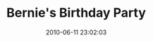 ---
id: 72157638576322733
title: Bernie's Birthday Party
cover: https://farm4.staticflickr.com/3690/11322958696_1736bd1df4_q.jpg
date: 2010-06-11 23:02:03
photos:
  - thumbnail: https://farm4.staticflickr.com/3690/11322958696_1736bd1df4_q.jpg
    original: https://farm4.staticflickr.com/3690/11322958696_3ef2f69d09_o.jpg
    title: _MG_0206
  - thumbnail: https://farm6.staticflickr.com/5487/11322972934_11849e7cc2_q.jpg
    original: https://farm6.staticflickr.com/5487/11322972934_cda36af6d1_o.jpg
    title: _MG_0207
  - thumbnail: https://farm4.staticflickr.com/3757/11322957406_f2a90ea3ee_q.jpg
    original: https://farm4.staticflickr.com/3757/11322957406_7089ab0230_o.jpg
    title: _MG_0208
  - thumbnail: https://farm3.staticflickr.com/2866/11322889985_ab26340b28_q.jpg
    original: https://farm3.staticflickr.com/2866/11322889985_91ab2aaf15_o.jpg
    title: _MG_0209
  - thumbnail: https://farm8.staticflickr.com/7452/11322927895_44d1216060_q.jpg
    original: https://farm8.staticflickr.com/7452/11322927895_9aab9bd489_o.jpg
    title: _MG_0211
  - thumbnail: https://farm6.staticflickr.com/5545/11323074633_271c1612ed_q.jpg
    original: https://farm6.staticflickr.com/5545/11323074633_9bd1fc497f_o.jpg
    title: _MG_0212
  - thumbnail: https://farm8.staticflickr.com/7422/11323006924_0ee0225f0c_q.jpg
    original: https://farm8.staticflickr.com/7422/11323006924_a87534a943_o.jpg
    title: _MG_0215
  - thumbnail: https://farm3.staticflickr.com/2828/11323073973_9a95354b86_q.jpg
    original: https://farm3.staticflickr.com/2828/11323073973_043fca519c_o.jpg
    title: _MG_0217
  - thumbnail: https://farm8.staticflickr.com/7370/11322971774_7e38b6508c_q.jpg
    original: https://farm8.staticflickr.com/7370/11322971774_c420c3edc2_o.jpg
    title: _MG_0221
  - thumbnail: https://farm6.staticflickr.com/5508/11322926265_f9c1123b65_q.jpg
    original: https://farm6.staticflickr.com/5508/11322926265_d4232e92e6_o.jpg
    title: IMG_0142
  - thumbnail: https://farm8.staticflickr.com/7389/11323005994_e0d0f9cf05_q.jpg
    original: https://farm8.staticflickr.com/7389/11323005994_6572d4e2a9_o.jpg
    title: IMG_0143
  - thumbnail: https://farm6.staticflickr.com/5527/11322925805_75b92f9002_q.jpg
    original: https://farm6.staticflickr.com/5527/11322925805_e2d239da88_o.jpg
    title: IMG_0144
  - thumbnail: https://farm8.staticflickr.com/7414/11323005504_9b44f88401_q.jpg
    original: https://farm8.staticflickr.com/7414/11323005504_6b9e20c661_o.jpg
    title: IMG_0145
  - thumbnail: https://farm3.staticflickr.com/2882/11323072343_0caa97caf8_q.jpg
    original: https://farm3.staticflickr.com/2882/11323072343_80dfbc1688_o.jpg
    title: IMG_0147
  - thumbnail: https://farm8.staticflickr.com/7441/11323005034_7c1b348242_q.jpg
    original: https://farm8.staticflickr.com/7441/11323005034_372b04b5a2_o.jpg
    title: IMG_0148
  - thumbnail: https://farm4.staticflickr.com/3794/11322924645_9a724f4194_q.jpg
    original: https://farm4.staticflickr.com/3794/11322924645_0877eacb4e_o.jpg
    title: IMG_0150
  - thumbnail: https://farm8.staticflickr.com/7344/11322988896_bc50cee96d_q.jpg
    original: https://farm8.staticflickr.com/7344/11322988896_5ab31667a4_o.jpg
    title: IMG_0151
  - thumbnail: https://farm4.staticflickr.com/3809/11323071153_e51290987c_q.jpg
    original: https://farm4.staticflickr.com/3809/11323071153_150f8b90aa_o.jpg
    title: IMG_0152
  - thumbnail: https://farm4.staticflickr.com/3773/11322924185_91697cdf15_q.jpg
    original: https://farm4.staticflickr.com/3773/11322924185_4e0ff1a49c_o.jpg
    title: IMG_0154
  - thumbnail: https://farm4.staticflickr.com/3682/11322923805_170351467b_q.jpg
    original: https://farm4.staticflickr.com/3682/11322923805_a886faa63f_o.jpg
    title: IMG_0157
  - thumbnail: https://farm8.staticflickr.com/7379/11322987876_20f9ede302_q.jpg
    original: https://farm8.staticflickr.com/7379/11322987876_988942ba66_o.jpg
    title: IMG_0158
  - thumbnail: https://farm6.staticflickr.com/5481/11323070003_d04c67cb68_q.jpg
    original: https://farm6.staticflickr.com/5481/11323070003_964a7ca9b4_o.jpg
    title: IMG_0159
  - thumbnail: https://farm6.staticflickr.com/5532/11322987436_fc4e1ef50e_q.jpg
    original: https://farm6.staticflickr.com/5532/11322987436_a7f88342c6_o.jpg
    title: IMG_0161
  - thumbnail: https://farm8.staticflickr.com/7391/11322922485_a0a8a308b4_q.jpg
    original: https://farm8.staticflickr.com/7391/11322922485_e7e8e9213d_o.jpg
    title: IMG_0162
  - thumbnail: https://farm4.staticflickr.com/3760/11322956456_bc0a911b4e_q.jpg
    original: https://farm4.staticflickr.com/3760/11322956456_f6957d87a1_o.jpg
    title: IMG_0163
  - thumbnail: https://farm3.staticflickr.com/2835/11323069163_7f2db3658f_q.jpg
    original: https://farm3.staticflickr.com/2835/11323069163_303360ebce_o.jpg
    title: IMG_0164
  - thumbnail: https://farm4.staticflickr.com/3832/11323001734_b31cd48809_q.jpg
    original: https://farm4.staticflickr.com/3832/11323001734_d20603fd30_o.jpg
    title: IMG_0165
  - thumbnail: https://farm4.staticflickr.com/3742/11322921255_4ff57cc253_q.jpg
    original: https://farm4.staticflickr.com/3742/11322921255_7f90dbb1d3_o.jpg
    title: IMG_0166
  - thumbnail: https://farm6.staticflickr.com/5471/11323001214_9bd1c01905_q.jpg
    original: https://farm6.staticflickr.com/5471/11323001214_a004123364_o.jpg
    title: IMG_0167
  - thumbnail: https://farm6.staticflickr.com/5485/11322985486_48d052ed9a_q.jpg
    original: https://farm6.staticflickr.com/5485/11322985486_5af5d82c39_o.jpg
    title: IMG_0168
  - thumbnail: https://farm8.staticflickr.com/7341/11322985206_60f3ddc628_q.jpg
    original: https://farm8.staticflickr.com/7341/11322985206_8ae5f51145_o.jpg
    title: IMG_0169
  - thumbnail: https://farm4.staticflickr.com/3676/11322920115_e061be66fa_q.jpg
    original: https://farm4.staticflickr.com/3676/11322920115_a2ee75bacf_o.jpg
    title: IMG_0170
  - thumbnail: https://farm6.staticflickr.com/5527/11322984886_4c3265c130_q.jpg
    original: https://farm6.staticflickr.com/5527/11322984886_5fd6c8cea3_o.jpg
    title: IMG_0171
  - thumbnail: https://farm6.staticflickr.com/5498/11322984786_ca5534fc8c_q.jpg
    original: https://farm6.staticflickr.com/5498/11322984786_68bdc617ae_o.jpg
    title: IMG_0172
  - thumbnail: https://farm4.staticflickr.com/3716/11322984506_b04a2d74a8_q.jpg
    original: https://farm4.staticflickr.com/3716/11322984506_e0d00f28ca_o.jpg
    title: IMG_0173
  - thumbnail: https://farm3.staticflickr.com/2878/11322999274_5e8f94e21d_q.jpg
    original: https://farm3.staticflickr.com/2878/11322999274_df2366a062_o.jpg
    title: IMG_0174
  - thumbnail: https://farm8.staticflickr.com/7451/11322999104_928f06fc50_q.jpg
    original: https://farm8.staticflickr.com/7451/11322999104_c70abe180b_o.jpg
    title: IMG_0175
  - thumbnail: https://farm8.staticflickr.com/7457/11322918815_b2044ae715_q.jpg
    original: https://farm8.staticflickr.com/7457/11322918815_7bd32bb34b_o.jpg
    title: IMG_0176
  - thumbnail: https://farm8.staticflickr.com/7355/11322918345_8e662354fb_q.jpg
    original: https://farm8.staticflickr.com/7355/11322918345_7c5a8f4c42_o.jpg
    title: IMG_0177
  - thumbnail: https://farm8.staticflickr.com/7411/11322917925_e0461153e4_q.jpg
    original: https://farm8.staticflickr.com/7411/11322917925_ed769a8591_o.jpg
    title: IMG_0178
  - thumbnail: https://farm8.staticflickr.com/7303/11322917295_3e61300378_q.jpg
    original: https://farm8.staticflickr.com/7303/11322917295_9363e0d235_o.jpg
    title: IMG_0179
  - thumbnail: https://farm4.staticflickr.com/3817/11322982236_9e78ffc1d2_q.jpg
    original: https://farm4.staticflickr.com/3817/11322982236_d24d6f6afd_o.jpg
    title: IMG_0180
  - thumbnail: https://farm6.staticflickr.com/5480/11322996804_3df279f94d_q.jpg
    original: https://farm6.staticflickr.com/5480/11322996804_1d39ea3025_o.jpg
    title: IMG_0181
  - thumbnail: https://farm4.staticflickr.com/3703/11323063993_eb3b7f8415_q.jpg
    original: https://farm4.staticflickr.com/3703/11323063993_177acb50dd_o.jpg
    title: IMG_0182
  - thumbnail: https://farm8.staticflickr.com/7330/11322996034_905c81b3a6_q.jpg
    original: https://farm8.staticflickr.com/7330/11322996034_6270cfd701_o.jpg
    title: IMG_0183
  - thumbnail: https://farm4.staticflickr.com/3805/11323062903_e74634e072_q.jpg
    original: https://farm4.staticflickr.com/3805/11323062903_cfc7519078_o.jpg
    title: IMG_0184
  - thumbnail: https://farm4.staticflickr.com/3773/11322980156_12c87fbe01_q.jpg
    original: https://farm4.staticflickr.com/3773/11322980156_317488a21c_o.jpg
    title: IMG_0185
  - thumbnail: https://farm8.staticflickr.com/7337/11322994864_a87ce19ae2_q.jpg
    original: https://farm8.staticflickr.com/7337/11322994864_0f50a0a11b_o.jpg
    title: IMG_0186
  - thumbnail: https://farm4.staticflickr.com/3804/11322994324_93d58ee171_q.jpg
    original: https://farm4.staticflickr.com/3804/11322994324_8e312a1375_o.jpg
    title: IMG_0189
  - thumbnail: https://farm4.staticflickr.com/3790/11322979026_1064a3590e_q.jpg
    original: https://farm4.staticflickr.com/3790/11322979026_8a80808ea7_o.jpg
    title: IMG_0190
  - thumbnail: https://farm4.staticflickr.com/3812/11323060803_7a75d53b49_q.jpg
    original: https://farm4.staticflickr.com/3812/11323060803_108995aa33_o.jpg
    title: IMG_0191
  - thumbnail: https://farm3.staticflickr.com/2863/11322993584_0ccc7baf45_q.jpg
    original: https://farm3.staticflickr.com/2863/11322993584_d5572c79a0_o.jpg
    title: IMG_0192
  - thumbnail: https://farm6.staticflickr.com/5490/11322978346_70f8974b97_q.jpg
    original: https://farm6.staticflickr.com/5490/11322978346_1d7b4def42_o.jpg
    title: IMG_0193
  - thumbnail: https://farm8.staticflickr.com/7432/11322977826_7af81ef0ba_q.jpg
    original: https://farm8.staticflickr.com/7432/11322977826_df24ba6d25_o.jpg
    title: IMG_0195
  - thumbnail: https://farm4.staticflickr.com/3746/11322890835_db9c255477_q.jpg
    original: https://farm4.staticflickr.com/3746/11322890835_308feca73d_o.jpg
    title: IMG_0222
  - thumbnail: https://farm6.staticflickr.com/5490/11322912385_97e5a1a45f_q.jpg
    original: https://farm6.staticflickr.com/5490/11322912385_4e0b4accd9_o.jpg
    title: IMG_0223
  - thumbnail: https://farm3.staticflickr.com/2840/11323059163_7baab0c467_q.jpg
    original: https://farm3.staticflickr.com/2840/11323059163_3d134c122b_o.jpg
    title: IMG_0224
  - thumbnail: https://farm8.staticflickr.com/7436/11323058843_cf706c7542_q.jpg
    original: https://farm8.staticflickr.com/7436/11323058843_dea74b8f09_o.jpg
    title: IMG_0225
  - thumbnail: https://farm8.staticflickr.com/7323/11322991364_77896fb5f4_q.jpg
    original: https://farm8.staticflickr.com/7323/11322991364_0a7dbf752f_o.jpg
    title: IMG_0226
  - thumbnail: https://farm3.staticflickr.com/2820/11322990994_379dbd4142_q.jpg
    original: https://farm3.staticflickr.com/2820/11322990994_a68250f380_o.jpg
    title: IMG_0227
  - thumbnail: https://farm6.staticflickr.com/5535/11323057643_b84ae0ec12_q.jpg
    original: https://farm6.staticflickr.com/5535/11323057643_8f6c145a7a_o.jpg
    title: IMG_0228
  - thumbnail: https://farm8.staticflickr.com/7326/11322990064_4bdd236994_q.jpg
    original: https://farm8.staticflickr.com/7326/11322990064_145b55761a_o.jpg
    title: IMG_0229
  - thumbnail: https://farm8.staticflickr.com/7382/11322909545_2aec15e391_q.jpg
    original: https://farm8.staticflickr.com/7382/11322909545_a90027d83b_o.jpg
    title: IMG_0231
  - thumbnail: https://farm4.staticflickr.com/3821/11322989464_5ff0067ab7_q.jpg
    original: https://farm4.staticflickr.com/3821/11322989464_4bea6e9ab9_o.jpg
    title: IMG_0232
  - thumbnail: https://farm4.staticflickr.com/3710/11322989234_0c2c685dd4_q.jpg
    original: https://farm4.staticflickr.com/3710/11322989234_f535cdbd2c_o.jpg
    title: IMG_0233
  - thumbnail: https://farm4.staticflickr.com/3725/11323055983_971e8c481b_q.jpg
    original: https://farm4.staticflickr.com/3725/11323055983_d66263c902_o.jpg
    title: IMG_0234
  - thumbnail: https://farm3.staticflickr.com/2845/11322973836_99e283c3b7_q.jpg
    original: https://farm3.staticflickr.com/2845/11322973836_43aa873b89_o.jpg
    title: IMG_0235
  - thumbnail: https://farm4.staticflickr.com/3784/11322973346_bd31187960_q.jpg
    original: https://farm4.staticflickr.com/3784/11322973346_e288ab2216_o.jpg
    title: IMG_0236
  - thumbnail: https://farm4.staticflickr.com/3713/11323054963_9bc7bdcf66_q.jpg
    original: https://farm4.staticflickr.com/3713/11323054963_1dfcb470b6_o.jpg
    title: IMG_0239
  - thumbnail: https://farm6.staticflickr.com/5519/11322907515_c66190946a_q.jpg
    original: https://farm6.staticflickr.com/5519/11322907515_23635a4834_o.jpg
    title: IMG_0240
  - thumbnail: https://farm6.staticflickr.com/5546/11322907175_09624e5497_q.jpg
    original: https://farm6.staticflickr.com/5546/11322907175_5b47eea612_o.jpg
    title: IMG_0242
  - thumbnail: https://farm6.staticflickr.com/5490/11322906965_db7816aa7d_q.jpg
    original: https://farm6.staticflickr.com/5490/11322906965_de1d8ba2c9_o.jpg
    title: IMG_0243
  - thumbnail: https://farm4.staticflickr.com/3742/11322986924_66b15a02b7_q.jpg
    original: https://farm4.staticflickr.com/3742/11322986924_ec160dc5e2_o.jpg
    title: IMG_0245
  - thumbnail: https://farm4.staticflickr.com/3826/11323053503_bd16318ee3_q.jpg
    original: https://farm4.staticflickr.com/3826/11323053503_192566fb6f_o.jpg
    title: IMG_0246
  - thumbnail: https://farm6.staticflickr.com/5524/11322986254_637313ddea_q.jpg
    original: https://farm6.staticflickr.com/5524/11322986254_7468d4c481_o.jpg
    title: IMG_0248
  - thumbnail: https://farm4.staticflickr.com/3696/11323053003_083317a81b_q.jpg
    original: https://farm4.staticflickr.com/3696/11323053003_b1b1b746aa_o.jpg
    title: IMG_0249
  - thumbnail: https://farm4.staticflickr.com/3680/11322985754_fafbfc0af3_q.jpg
    original: https://farm4.staticflickr.com/3680/11322985754_62836a4432_o.jpg
    title: IMG_0250
  - thumbnail: https://farm6.staticflickr.com/5526/11323052533_493693c6ec_q.jpg
    original: https://farm6.staticflickr.com/5526/11323052533_1f7fd3d931_o.jpg
    title: IMG_0252
  - thumbnail: https://farm6.staticflickr.com/5475/11322985174_a5a5b66198_q.jpg
    original: https://farm6.staticflickr.com/5475/11322985174_dda4ee99a2_o.jpg
    title: IMG_0253
  - thumbnail: https://farm3.staticflickr.com/2890/11322984804_e269a71658_q.jpg
    original: https://farm3.staticflickr.com/2890/11322984804_281241acee_o.jpg
    title: IMG_0254
  - thumbnail: https://farm8.staticflickr.com/7329/11322984454_fe4f8db09b_q.jpg
    original: https://farm8.staticflickr.com/7329/11322984454_e6274a1907_o.jpg
    title: IMG_0260
  - thumbnail: https://farm8.staticflickr.com/7450/11322904035_104b8ba92e_q.jpg
    original: https://farm8.staticflickr.com/7450/11322904035_ccc26b9ac6_o.jpg
    title: IMG_0261
  - thumbnail: https://farm6.staticflickr.com/5516/11322968926_97d6b678bf_q.jpg
    original: https://farm6.staticflickr.com/5516/11322968926_3b90b2d289_o.jpg
    title: IMG_0262
  - thumbnail: https://farm6.staticflickr.com/5507/11323050473_76fc6ba0af_q.jpg
    original: https://farm6.staticflickr.com/5507/11323050473_0150edb927_o.jpg
    title: IMG_0263
  - thumbnail: https://farm6.staticflickr.com/5496/11322902875_a9d100af47_q.jpg
    original: https://farm6.staticflickr.com/5496/11322902875_9d2a4c9037_o.jpg
    title: IMG_0266
  - thumbnail: https://farm3.staticflickr.com/2879/11322982524_85fa52eecc_q.jpg
    original: https://farm3.staticflickr.com/2879/11322982524_d0acccd51c_o.jpg
    title: IMG_0267
  - thumbnail: https://farm4.staticflickr.com/3811/11322982004_ae48f65f1b_q.jpg
    original: https://farm4.staticflickr.com/3811/11322982004_5d479dd446_o.jpg
    title: IMG_0268
  - thumbnail: https://farm8.staticflickr.com/7451/11322981644_7e4c422d87_q.jpg
    original: https://farm8.staticflickr.com/7451/11322981644_f1d2c85c27_o.jpg
    title: IMG_0269
  - thumbnail: https://farm4.staticflickr.com/3702/11322901135_17d49043fb_q.jpg
    original: https://farm4.staticflickr.com/3702/11322901135_75d0c81a9f_o.jpg
    title: IMG_0270
  - thumbnail: https://farm6.staticflickr.com/5547/11322955436_269550dd56_q.jpg
    original: https://farm6.staticflickr.com/5547/11322955436_9f4d1c9134_o.jpg
    title: IMG_0271
  - thumbnail: https://farm6.staticflickr.com/5548/11323048103_def8530829_q.jpg
    original: https://farm6.staticflickr.com/5548/11323048103_c72b95c35e_o.jpg
    title: IMG_0274
  - thumbnail: https://farm8.staticflickr.com/7347/11322900435_7a0028b40e_q.jpg
    original: https://farm8.staticflickr.com/7347/11322900435_1dd0fa4238_o.jpg
    title: IMG_0277
  - thumbnail: https://farm4.staticflickr.com/3784/11322900065_1d69b9ca16_q.jpg
    original: https://farm4.staticflickr.com/3784/11322900065_04e998558d_o.jpg
    title: IMG_0280
  - thumbnail: https://farm8.staticflickr.com/7378/11323046783_b1a5c269eb_q.jpg
    original: https://farm8.staticflickr.com/7378/11323046783_a07f3fea5b_o.jpg
    title: IMG_0281
  - thumbnail: https://farm4.staticflickr.com/3680/11322899355_3096eb3ee6_q.jpg
    original: https://farm4.staticflickr.com/3680/11322899355_4424a56f03_o.jpg
    title: IMG_0282
  - thumbnail: https://farm8.staticflickr.com/7419/11322899075_8ff6c466be_q.jpg
    original: https://farm8.staticflickr.com/7419/11322899075_352ec25f21_o.jpg
    title: IMG_0284
  - thumbnail: https://farm6.staticflickr.com/5480/11322964006_8837619cab_q.jpg
    original: https://farm6.staticflickr.com/5480/11322964006_56ed6af403_o.jpg
    title: IMG_0285
  - thumbnail: https://farm4.staticflickr.com/3798/11322963786_236fbee631_q.jpg
    original: https://farm4.staticflickr.com/3798/11322963786_fe0d2bfe0b_o.jpg
    title: IMG_0286
  - thumbnail: https://farm3.staticflickr.com/2883/11322963456_217a785635_q.jpg
    original: https://farm3.staticflickr.com/2883/11322963456_ac1f5e780f_o.jpg
    title: IMG_0287
  - thumbnail: https://farm3.staticflickr.com/2864/11322962906_c6801ac60e_q.jpg
    original: https://farm3.staticflickr.com/2864/11322962906_3b5922c01c_o.jpg
    title: IMG_0288
  - thumbnail: https://farm8.staticflickr.com/7295/11322896965_99820a50ff_q.jpg
    original: https://farm8.staticflickr.com/7295/11322896965_3b7d5c419d_o.jpg
    title: IMG_0289
  - thumbnail: https://farm4.staticflickr.com/3685/11322962366_27765ecf76_q.jpg
    original: https://farm4.staticflickr.com/3685/11322962366_6deaa0d0a2_o.jpg
    title: IMG_0290
  - thumbnail: https://farm8.staticflickr.com/7408/11322976964_12bd29b744_q.jpg
    original: https://farm8.staticflickr.com/7408/11322976964_a70c081c3a_o.jpg
    title: IMG_0291
  - thumbnail: https://farm8.staticflickr.com/7300/11322976584_f0f8023aee_q.jpg
    original: https://farm8.staticflickr.com/7300/11322976584_0d1b6fb783_o.jpg
    title: IMG_0294
  - thumbnail: https://farm4.staticflickr.com/3758/11322895965_2c9359349c_q.jpg
    original: https://farm4.staticflickr.com/3758/11322895965_a657f43958_o.jpg
    title: IMG_0295
  - thumbnail: https://farm8.staticflickr.com/7391/11323036773_b7d903f850_q.jpg
    original: https://farm8.staticflickr.com/7391/11323036773_4b0cdec0b7_o.jpg
    title: IMG_0296
  - thumbnail: https://farm4.staticflickr.com/3777/11322975734_765992406e_q.jpg
    original: https://farm4.staticflickr.com/3777/11322975734_bc410c33af_o.jpg
    title: IMG_0297
  - thumbnail: https://farm3.staticflickr.com/2894/11323042543_0b52c1b75b_q.jpg
    original: https://farm3.staticflickr.com/2894/11323042543_b67a2e23a3_o.jpg
    title: IMG_0298
  - thumbnail: https://farm4.staticflickr.com/3802/11322975394_703339c2bc_q.jpg
    original: https://farm4.staticflickr.com/3802/11322975394_06583ac44d_o.jpg
    title: IMG_0299
  - thumbnail: https://farm6.staticflickr.com/5485/11322895255_0b941d63ef_q.jpg
    original: https://farm6.staticflickr.com/5485/11322895255_23234502bb_o.jpg
    title: IMG_0300
  - thumbnail: https://farm4.staticflickr.com/3821/11322960206_2e3e36d77f_q.jpg
    original: https://farm4.staticflickr.com/3821/11322960206_7c4b361976_o.jpg
    title: IMG_0301
  - thumbnail: https://farm6.staticflickr.com/5531/11322959986_d55db4b7ea_q.jpg
    original: https://farm6.staticflickr.com/5531/11322959986_e3ff8452d5_o.jpg
    title: IMG_0303
  - thumbnail: https://farm6.staticflickr.com/5520/11322959766_2a3a5e5e17_q.jpg
    original: https://farm6.staticflickr.com/5520/11322959766_9524924dbe_o.jpg
    title: IMG_0304
  - thumbnail: https://farm4.staticflickr.com/3763/11322974374_55689f189e_q.jpg
    original: https://farm4.staticflickr.com/3763/11322974374_8bfde1bfe4_o.jpg
    title: IMG_0305
  - thumbnail: https://farm4.staticflickr.com/3765/11322973974_03a92d9291_q.jpg
    original: https://farm4.staticflickr.com/3765/11322973974_31aeea60f8_o.jpg
    title: IMG_0310
  - thumbnail: https://farm6.staticflickr.com/5533/11322893735_a2d8ae9d76_q.jpg
    original: https://farm6.staticflickr.com/5533/11322893735_c52f173722_o.jpg
    title: IMG_0313
---